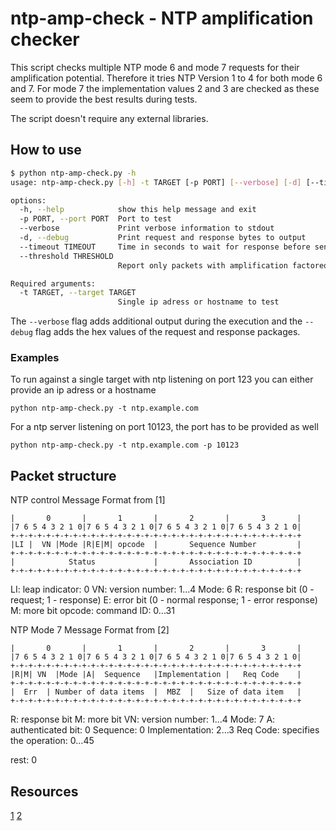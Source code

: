 # ntp-amp-check - NTP amplification checker
This script checks multiple NTP mode 6 and mode 7 requests for their
amplification potential.
Therefore it tries NTP Version 1 to 4 for both mode 6 and 7.
For mode 7 the implementation values 2 and 3 are checked as these seem to
provide the best results during tests.

The script doesn't require any external libraries.

## How to use
```sh
$ python ntp-amp-check.py -h
usage: ntp-amp-check.py [-h] -t TARGET [-p PORT] [--verbose] [-d] [--timeout TIMEOUT] [--threshold THRESHOLD]

options:
  -h, --help            show this help message and exit
  -p PORT, --port PORT  Port to test
  --verbose             Print verbose information to stdout
  -d, --debug           Print request and response bytes to output
  --timeout TIMEOUT     Time in seconds to wait for response before sending next request. Default 2
  --threshold THRESHOLD
                        Report only packets with amplification factorequal or greater to the provided value. Default10

Required arguments:
  -t TARGET, --target TARGET
                        Single ip adress or hostname to test
```

The `--verbose` flag adds additional output during the execution and the
`--debug` flag adds the hex values of the request and response packages.

### Examples
To run against a single target with ntp listening on port 123 you can either provide an ip adress or a hostname

```
python ntp-amp-check.py -t ntp.example.com
```

For a ntp server listening on port 10123, the port has to be provided as well
```
python ntp-amp-check.py -t ntp.example.com -p 10123
```

## Packet structure

NTP control Message Format
from [1]
```
|       0       |       1       |       2       |       3       |
|7 6 5 4 3 2 1 0|7 6 5 4 3 2 1 0|7 6 5 4 3 2 1 0|7 6 5 4 3 2 1 0|
+-+-+-+-+-+-+-+-+-+-+-+-+-+-+-+-+-+-+-+-+-+-+-+-+-+-+-+-+-+-+-+-+
|LI |  VN |Mode |R|E|M| opcode  |       Sequence Number         |
+-+-+-+-+-+-+-+-+-+-+-+-+-+-+-+-+-+-+-+-+-+-+-+-+-+-+-+-+-+-+-+-+
|            Status             |       Association ID          |
+-+-+-+-+-+-+-+-+-+-+-+-+-+-+-+-+-+-+-+-+-+-+-+-+-+-+-+-+-+-+-+-+
```

LI: leap indicator: 0
VN: version number: 1...4
Mode: 6
R: response bit (0 - request; 1 - response)
E: error bit (0 - normal response; 1 - error response)
M: more bit
opcode: command ID: 0...31


NTP Mode 7 Message Format
from [2]
```
|       0       |       1       |       2       |       3       |
|7 6 5 4 3 2 1 0|7 6 5 4 3 2 1 0|7 6 5 4 3 2 1 0|7 6 5 4 3 2 1 0|
+-+-+-+-+-+-+-+-+-+-+-+-+-+-+-+-+-+-+-+-+-+-+-+-+-+-+-+-+-+-+-+-+
|R|M| VN  |Mode |A|  Sequence   |Implementation |   Req Code    |
+-+-+-+-+-+-+-+-+-+-+-+-+-+-+-+-+-+-+-+-+-+-+-+-+-+-+-+-+-+-+-+-+
|  Err  | Number of data items  |  MBZ  |   Size of data item   |
+-+-+-+-+-+-+-+-+-+-+-+-+-+-+-+-+-+-+-+-+-+-+-+-+-+-+-+-+-+-+-+-+
```

R: response bit
M: more bit
VN: version number: 1...4
Mode: 7
A: authenticated bit: 0
Sequence: 0
Implementation: 2...3
Req Code: specifies the operation: 0...45

rest: 0

## Resources

[1](https://datatracker.ietf.org/doc/html/rfc9327#section-2
)
[2](https://blog.qualys.com/vulnerabilities-threat-research/2014/01/21/how-qualysguard-detects-vulnerability-to-ntp-amplification-attacks
)
